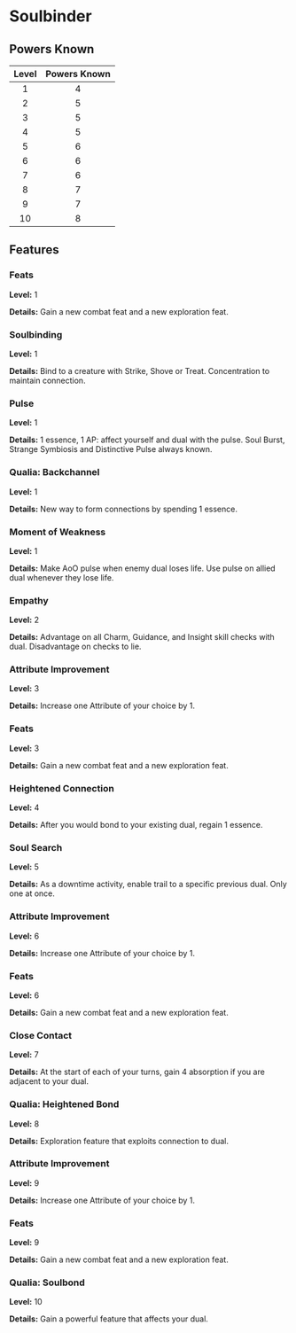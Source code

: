 # Soulbinder

## Powers Known

|   Level   | Powers Known |
|:-----:|:-----:|
|   1   |   4   |
|   2   |   5   |
|   3   |   5   |
|   4   |   5   |
|   5   |   6   |
|   6   |   6   |
|   7   |   6   |
|   8   |   7   |
|   9   |   7   |
|   10   |   8   |

## Features

### Feats

**Level:** 1

**Details:** Gain a new combat feat and a new exploration feat.

### Soulbinding

**Level:** 1

**Details:** Bind to a creature with Strike, Shove or Treat. Concentration to maintain connection.

### Pulse

**Level:** 1

**Details:** 1 essence, 1 AP: affect yourself and dual with the pulse. Soul Burst, Strange Symbiosis and Distinctive Pulse always known.

### Qualia: Backchannel

**Level:** 1

**Details:** New way to form connections by spending 1 essence.

### Moment of Weakness

**Level:** 1

**Details:** Make AoO pulse when enemy dual loses life. Use pulse on allied dual whenever they lose life.

### Empathy

**Level:** 2

**Details:** Advantage on all Charm, Guidance, and Insight skill checks with dual.  Disadvantage on checks to lie.

### Attribute Improvement

**Level:** 3

**Details:** Increase one Attribute of your choice by 1.

### Feats

**Level:** 3

**Details:** Gain a new combat feat and a new exploration feat.

### Heightened Connection

**Level:** 4

**Details:** After you would bond to your existing dual, regain 1 essence.

### Soul Search

**Level:** 5

**Details:** As a downtime activity, enable trail to a specific previous dual. Only one at once.

### Attribute Improvement

**Level:** 6

**Details:** Increase one Attribute of your choice by 1.

### Feats

**Level:** 6

**Details:** Gain a new combat feat and a new exploration feat.

### Close Contact

**Level:** 7

**Details:** At the start of each of your turns, gain 4 absorption if you are adjacent to your dual.

### Qualia: Heightened Bond

**Level:** 8

**Details:** Exploration feature that exploits connection to dual.

### Attribute Improvement

**Level:** 9

**Details:** Increase one Attribute of your choice by 1.

### Feats

**Level:** 9

**Details:** Gain a new combat feat and a new exploration feat.

### Qualia: Soulbond

**Level:** 10

**Details:** Gain a powerful feature that affects your dual.

